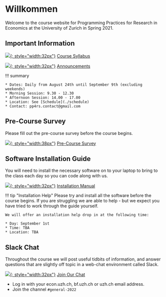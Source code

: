# Willkommen

Welcome to the course website for Programming Practices for Research in Economics at the University of Zurich in Spring 2021.

## Important Information

[![](https://image.flaticon.com/icons/png/512/35/35653.png){: style="width:32px"}](assets/pp4rs-syllabus.pdf) [Course Syllabus](assets/pp4rs-syllabus.pdf)

[![](https://www.pinclipart.com/picdir/big/416-4168549_svg-icon-free-download-transparent-background-transparent-announcement.png){: style="width:32px"}](./announcements) [Announcements](./announcements)


!!! summary

    * Dates: Daily from August 24th until September 9th (excluding weekends)
    * Morning Session: 9.30 - 12.30
    * Afternoon Session: 14.00 - 17.00
    * Location: See [Schedule](./schedule)
    * Contact: pp4rs.contact@gmail.com


## Pre-Course Survey
<!-- We will post a short survey that we expect participants to complete closer to the course start date. -->

Please fill out the pre-course survey before the course begins.

[![](https://img.icons8.com/cotton/64/000000/survey.png){: style="width:38px"}](https://forms.gle/ZrxzytvKrjmE8rFs8) [Pre-Course Survey](https://forms.gle/ZrxzytvKrjmE8rFs8)

## Software Installation Guide

You will need to install the necessary software on to your laptop to bring to the class each day so you can code along with us.

[![](https://cdn1.iconfinder.com/data/icons/business-administration-21/32/business-28-512.png){: style="width:32px"}](https://pp4rs.github.io/installation-guide/) [Installation Manual](https://pp4rs.github.io/installation-guide/)

!!! tip "Installation Help"
    Please try and install all the software before the course begins.
    If you are struggling we are able to help - but we expect you have tried to work through the guide yourself.

    We will offer an installation help drop in at the following time:

    * Day: September 1st
    * Time: TBA
    * Location: TBA

## Slack Chat

Throughout the course we will post useful tidbits of information, and answer questions that are slightly off topic in a web-chat environment called Slack.

<!-- Instructions on how to join our Slack chat will be distributed closer to the course start date. -->

[![](https://maxcdn.icons8.com/Share/icon/Logos//slack1600.png){: style="width:32px"}](https://pp4rs.slack.com/) [Join Our Chat](https://pp4rs.slack.com/)

* Log in with your econ.uzh.ch, bf.uzh.ch or uzh.ch email address.
* Join the channel `#general-2022`
